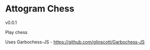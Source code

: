 # Attogram Chess

v0.0.1

Play chess

Uses Garbochess-JS - https://github.com/glinscott/Garbochess-JS
